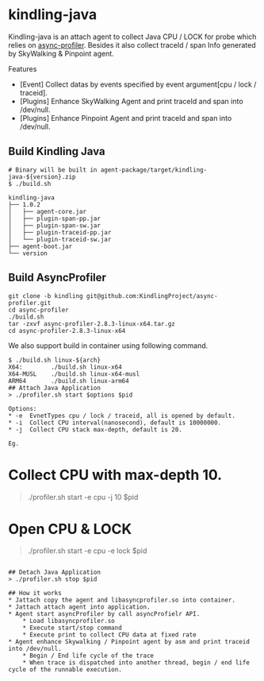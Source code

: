 # kindling-java
Kindling-java is an attach agent to collect Java CPU / LOCK for probe which relies on [async-profiler](https://github.com/KindlingProject/async-profiler). Besides it also collect traceId / span Info generated by SkyWalking & Pinpoint agent.

Features
* [Event] Collect datas by events specified by event argument[cpu / lock / traceid].
* [Plugins] Enhance SkyWalking Agent and print traceId and span into /dev/null.
* [Plugins] Enhance Pinpoint Agent and print traceId and span into /dev/null.

## Build Kindling Java
```
# Binary will be built in agent-package/target/kindling-java-${version}.zip
$ ./build.sh

kindling-java
├── 1.0.2
│   ├── agent-core.jar
│   ├── plugin-span-pp.jar
│   ├── plugin-span-sw.jar
│   ├── plugin-traceid-pp.jar
│   └── plugin-traceid-sw.jar
├── agent-boot.jar
└── version
```

## Build AsyncProfiler
```
git clone -b kindling git@github.com:KindlingProject/async-profiler.git
cd async-profiler
./build.sh
tar -zxvf async-profiler-2.8.3-linux-x64.tar.gz
cd async-profiler-2.8.3-linux-x64
```

We also support build in container using following command.
```
$ ./build.sh linux-${arch}
X64:        ./build.sh linux-x64
X64-MUSL    ./build.sh linux-x64-musl
ARM64       ./build.sh linux-arm64
## Attach Java Application
> ./profiler.sh start $options $pid

Options:
* -e  EvnetTypes cpu / lock / traceid, all is opened by default.
* -i  Collect CPU interval(nanosecond), default is 10000000.
* -j  Collect CPU stack max-depth, default is 20.

Eg.
```
# Collect CPU with max-depth 10.
> ./profiler.sh start -e cpu -j 10 $pid

# Open CPU & LOCK
> ./profiler.sh start -e cpu -e lock $pid
```

## Detach Java Application
> ./profiler.sh stop $pid

## How it works
* Jattach copy the agent and libasyncprofiler.so into container.
* Jattach attach agent into application.
* Agent start asyncProfiler by call asyncProfielr API.
    * Load libasyncprofiler.so
    * Execute start/stop command
    * Execute print to collect CPU data at fixed rate
* Agent enhance Skywalking / Pinpoint agent by asm and print traceid into /dev/null.
    * Begin / End life cycle of the trace
    * When trace is dispatched into another thread, begin / end life cycle of the runnable execution.